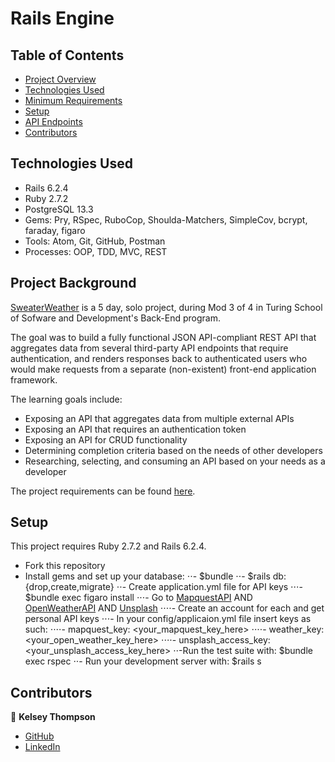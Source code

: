 # Rails Engine

## Table of Contents


- [Project Overview](#project-overview)
- [Technologies Used](#technologies-used)
- [Minimum Requirements](#minimum-requirements)
- [Setup](#setup)
- [API Endpoints](#api-endpoints)
- [Contributors](#contributors)

## Technologies Used

- Rails 6.2.4
- Ruby 2.7.2
- PostgreSQL 13.3
- Gems: Pry, RSpec, RuboCop, Shoulda-Matchers, SimpleCov, bcrypt, faraday, figaro
- Tools:  Atom, Git, GitHub, Postman
- Processes: OOP, TDD, MVC, REST

## Project Background
[SweaterWeather](https://backend.turing.edu/module3/projects/sweater_weather/) is a 5 day, solo project, during Mod 3 of 4 in Turing School of Sofware and Development's Back-End program. 

The goal was to build a fully functional JSON API-compliant REST API that aggregates data from several third-party API endpoints that require authentication, and renders responses back to authenticated users who would make requests from a separate (non-existent) front-end application framework. 

The learning goals include:

- Exposing an API that aggregates data from multiple external APIs
- Exposing an API that requires an authentication token
- Exposing an API for CRUD functionality
- Determining completion criteria based on the needs of other developers
- Researching, selecting, and consuming an API based on your needs as a developer

The project requirements can be found [here](https://backend.turing.edu/module3/projects/sweater_weather/requirements).

## Setup

This project requires Ruby 2.7.2 and Rails 6.2.4.
- Fork this repository
- Install gems and set up your database:
⋅⋅- $bundle
⋅⋅- $rails db:{drop,create,migrate}
⋅⋅- Create application.yml file for API keys
⋅⋅⋅- $bundle exec figaro install
⋅⋅⋅- Go to [MapquestAPI](https://developer.mapquest.com/) AND [OpenWeatherAPI](https://openweathermap.org/) AND [Unsplash](https://unsplash.com/documentation)
⋅⋅⋅⋅- Create an account for each and get personal API keys
⋅⋅⋅- In your config/applicaion.yml file insert keys as such:
⋅⋅⋅⋅- mapquest_key:  <your_mapquest_key_here>
⋅⋅⋅⋅- weather_key:  <your_open_weather_key_here>
⋅⋅⋅⋅- unsplash_access_key:  <your_unsplash_access_key_here>
⋅⋅-Run the test suite with:  $bundle exec rspec
⋅⋅- Run your development server with: $rails s
## Contributors

👤  **Kelsey Thompson**
- [GitHub](https://github.com/knthompson2)
- [LinkedIn](https://www.linkedin.com/in/knthompson2/)
